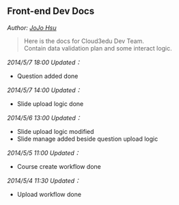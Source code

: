 ## Front-end Dev Docs
*Author: [JoJo Hsu](<mailto: jiaweixu@cloud3edu.com>)*

> Here is the docs for Cloud3edu Dev Team.  
> Contain data validation plan and some interact logic.

*2014/5/7 18:00 Updated：*

* Question added done

*2014/5/7 14:00 Updated：*

* Slide upload logic done

*2014/5/6 13:00 Updated：*

* Slide upload logic modified
* Slide manage added beside question upload logic

*2014/5/5 11:00 Updated：*

* Course create workflow done

*2014/5/4 11:30 Updated：*

* Upload workflow done

